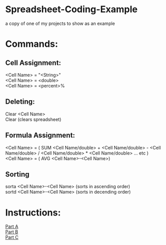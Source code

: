 # Spreadsheet-Coding-Example
a copy of one of my projects to show as an example

# Commands:
## Cell Assignment: 
\<Cell Name\> = "\<String\>" <br>
\<Cell Name\> = \<double\> <br>
\<Cell Name\> = \<percent\>% <br>
## Deleting:
Clear \<Cell Name\> <br>
Clear (clears spreadsheet) <br>
## Formula Assignment:
\<Cell Name\> = ( SUM \<Cell Name/double\> + \<Cell Name/double\> - \<Cell Name/double\> / \<Cell Name/double\> * \<Cell Name/double\> ... etc ) <br>
\<Cell Name\> = ( AVG \<Cell Name\>-\<Cell Name\>) <br>
## Sorting 
sorta \<Cell Name\>-\<Cell Name\> (sorts in ascending order) <br>
sortd \<Cell Name\>-\<Cell Name\> (sorts in decending order) <br>

# Instructions:
[Part A](https://drive.google.com/file/d/1U7FrE0eIqotDyvBjDqyznrFfOn38jhp2/view) <br>
[Part B](https://drive.google.com/file/d/1U8Qf2FmxzU7_jN1gQ6gtJJAxvWlDy180/view)  
[Part C](https://drive.google.com/file/d/1U9UrKc0XYxEjXsmRQ9-FqN4jV3R_N6s3/view)  
